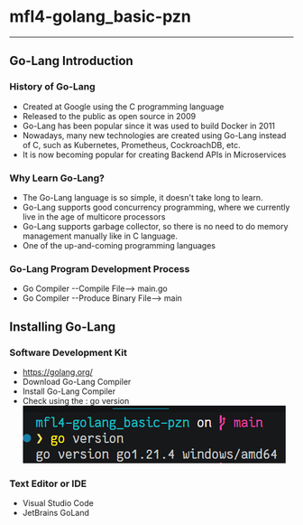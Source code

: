 # mfl4-golang_basic-pzn
---

## Go-Lang Introduction

### History of Go-Lang
- Created at Google using the C programming language
- Released to the public as open source in 2009
- Go-Lang has been popular since it was used to build Docker in 2011 
- Nowadays, many new technologies are created using Go-Lang instead of C, such as Kubernetes, Prometheus, CockroachDB, etc.
- It is now becoming popular for creating Backend APIs in Microservices

### Why Learn Go-Lang?
- The Go-Lang language is so simple, it doesn't take long to learn.
- Go-Lang supports good concurrency programming, where we currently live in the age of multicore processors
- Go-Lang supports garbage collector, so there is no need to do memory management manually like in C language.
- One of the up-and-coming programming languages

### Go-Lang Program Development Process
- Go Compiler --Compile File--> main.go
- Go Compiler --Produce Binary File--> main

## Installing Go-Lang

### Software Development Kit
- https://golang.org/
- Download Go-Lang Compiler
- Install Go-Lang Compiler
- Check using the : go version
![go version](assets/version.png)

### Text Editor or IDE
- Visual Studio Code
- JetBrains GoLand